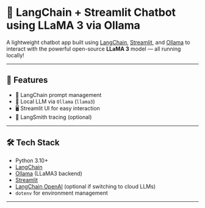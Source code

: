 # 🧠 LangChain + Streamlit Chatbot using LLaMA 3 via Ollama

A lightweight chatbot app built using [LangChain](https://www.langchain.com/), [Streamlit](https://streamlit.io/), and [Ollama](https://ollama.ai/) to interact with the powerful open-source **LLaMA 3** model — all running locally!

---

## 🚀 Features

- 🔗 LangChain prompt management
- 💬 Local LLM via `Ollama` (`llama3`)
- 🖥️ Streamlit UI for easy interaction
- 🧪 LangSmith tracing (optional)

---

## 🛠️ Tech Stack

- Python 3.10+
- [LangChain](https://github.com/langchain-ai/langchain)
- [Ollama](https://ollama.ai/) (LLaMA3 backend)
- [Streamlit](https://streamlit.io/)
- [LangChain OpenAI](https://github.com/langchain-ai/langchain) (optional if switching to cloud LLMs)
- `dotenv` for environment management

---

